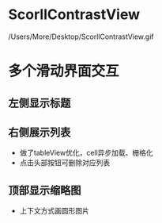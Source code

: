 # ScorllContrastView

/Users/More/Desktop/ScorllContrastView.gif

多个滑动界面交互
===============
左侧显示标题
----------
右侧展示列表
-------
* 做了tableView优化，cell异步加载、栅格化
* 点击头部按钮可删除对应列表

顶部显示缩略图
-------
* 上下文方式画圆形图片

